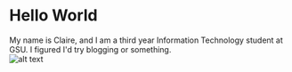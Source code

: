 # Hello World
My name is Claire, and I am a third year Information Technology student at GSU. I figured I'd try blogging or something.  
           ![alt text](https://raw.githubusercontent.com/claireshatto/hello-world/master/claire_profile_pic1.png)

